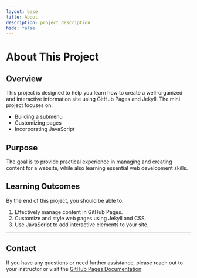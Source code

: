 ```yaml
---
layout: base
title: About 
description: project description
hide: false
---
```

# About This Project

## Overview

This project is designed to help you learn how to create a well-organized and interactive information site using GitHub Pages and Jekyll. The mini project focuses on:

- Building a submenu
- Customizing pages
- Incorporating JavaScript

## Purpose

The goal is to provide practical experience in managing and creating content for a website, while also learning essential web development skills.

## Learning Outcomes

By the end of this project, you should be able to:

1. Effectively manage content in GitHub Pages.
2. Customize and style web pages using Jekyll and CSS.
3. Use JavaScript to add interactive elements to your site.

---

## Contact

If you have any questions or need further assistance, please reach out to your instructor or visit the [GitHub Pages Documentation](https://docs.github.com/en/pages).
